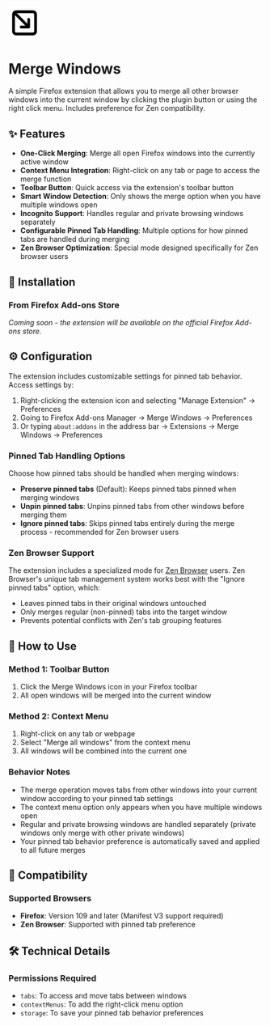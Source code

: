 <img src="icons/icon-png.png" alt="Merge Windows Icon" width="64">

# Merge Windows

A simple Firefox extension that allows you to merge all other browser windows into the current window by clicking the plugin button or using the right click menu. Includes preference for Zen compatibility.

## ✨ Features

- **One-Click Merging**: Merge all open Firefox windows into the currently active window
- **Context Menu Integration**: Right-click on any tab or page to access the merge function
- **Toolbar Button**: Quick access via the extension's toolbar button
- **Smart Window Detection**: Only shows the merge option when you have multiple windows open
- **Incognito Support**: Handles regular and private browsing windows separately
- **Configurable Pinned Tab Handling**: Multiple options for how pinned tabs are handled during merging
- **Zen Browser Optimization**: Special mode designed specifically for Zen browser users

## 🚀 Installation

### From Firefox Add-ons Store
*Coming soon - the extension will be available on the official Firefox Add-ons store.*

## ⚙️ Configuration

The extension includes customizable settings for pinned tab behavior. Access settings by:
1. Right-clicking the extension icon and selecting "Manage Extension" → Preferences
2. Going to Firefox Add-ons Manager → Merge Windows → Preferences
3. Or typing `about:addons` in the address bar → Extensions → Merge Windows → Preferences

### Pinned Tab Handling Options

Choose how pinned tabs should be handled when merging windows:

- **Preserve pinned tabs** (Default): Keeps pinned tabs pinned when merging windows
- **Unpin pinned tabs**: Unpins pinned tabs from other windows before merging them
- **Ignore pinned tabs**: Skips pinned tabs entirely during the merge process - recommended for Zen browser users

### Zen Browser Support

The extension includes a specialized mode for [Zen Browser](https://zen-browser.app/) users. Zen Browser's unique tab management system works best with the "Ignore pinned tabs" option, which:
- Leaves pinned tabs in their original windows untouched
- Only merges regular (non-pinned) tabs into the target window
- Prevents potential conflicts with Zen's tab grouping features

## 📖 How to Use

### Method 1: Toolbar Button
1. Click the Merge Windows icon in your Firefox toolbar
2. All open windows will be merged into the current window

### Method 2: Context Menu
1. Right-click on any tab or webpage
2. Select "Merge all windows" from the context menu
3. All windows will be combined into the current one

### Behavior Notes
- The merge operation moves tabs from other windows into your current window according to your pinned tab settings
- The context menu option only appears when you have multiple windows open
- Regular and private browsing windows are handled separately (private windows only merge with other private windows)
- Your pinned tab behavior preference is automatically saved and applied to all future merges

## 🔧 Compatibility

### Supported Browsers
- **Firefox**: Version 109 and later (Manifest V3 support required)
- **Zen Browser**: Supported with pinned tab preference

## 🛠️ Technical Details

### Permissions Required
- `tabs`: To access and move tabs between windows
- `contextMenus`: To add the right-click menu option
- `storage`: To save your pinned tab behavior preferences